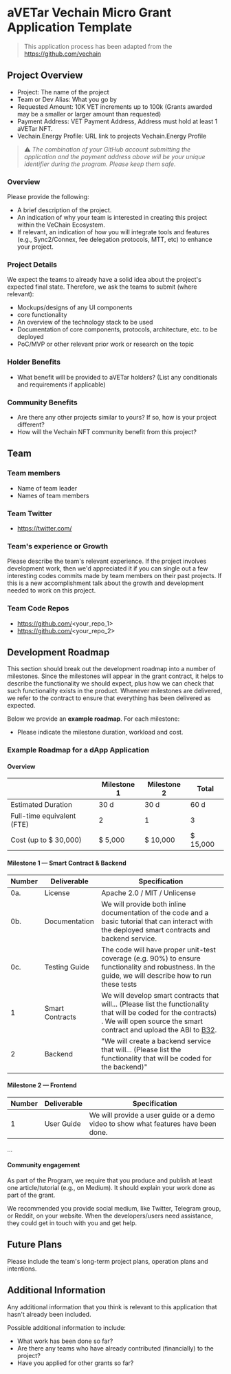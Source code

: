 # aVETar Vechain Micro Grant Application Template
> This application process has been adapted from the https://github.com/vechain

## Project Overview 

- Project: The name of the project
- Team or Dev Alias: What you go by 
- Requested Amount: 10K VET increments up to 100k (Grants awarded may be a smaller or larger amount than requested)
- Payment Address: VET Payment Address, Address must hold at least 1 aVETar NFT.
- Vechain.Energy Profile: URL link to projects Vechain.Energy Profile

> ⚠️ *The combination of your GitHub account submitting the application and the payment address above will be your unique identifier during the program. Please keep them safe.*

### Overview

Please provide the following:
- A brief description of the project.
- An indication of why your team is interested in creating this project within the VeChain Ecosystem.
- If relevant, an indication of how you will integrate tools and features (e.g., Sync2/Connex, fee delegation protocols, MTT, etc) to enhance your project. 

### Project Details

We expect the teams to already have a solid idea about the project's expected final state.
Therefore, we ask the teams to submit (where relevant):
- Mockups/designs of any UI components
- core functionality
- An overview of the technology stack to be used
- Documentation of core components, protocols, architecture, etc. to be deployed
- PoC/MVP or other relevant prior work or research on the topic

### Holder Benefits
- What benefit will be provided to aVETar holders? (List any conditionals and requirements if applicable)

### Community Benefits
- Are there any other projects similar to yours? If so, how is your project different?
- How will the Vechain NFT community benefit from this project?

## Team 

### Team members

- Name of team leader
- Names of team members

### Team Twitter

- https://twitter.com/<handle>

### Team's experience or Growth

Please describe the team's relevant experience. If the project involves development work, then we'd appreciated it if you can single out a few interesting codes commits made by team members on their past projects. If this is a new accomplishment talk about the growth and development needed to work on this project.

### Team Code Repos

- https://github.com/<your_repo_1>
- https://github.com/<your_repo_2>


## Development Roadmap 

This section should break out the development roadmap into a number of milestones. Since the milestones will appear in the grant contract, it helps to describe the functionality we should expect, plus how we can check that such functionality exists in the product. Whenever milestones are delivered, we refer to the contract to ensure that everything has been delivered as expected.

Below we provide an <b>example roadmap</b>. For each milestone:

- Please indicate the milestone duration, workload and cost. 


### Example Roadmap for a dApp Application

#### Overview

|  | Milestone 1 | Milestone 2 | Total |
| - | - |- | - |
| Estimated Duration | 30 d | 30 d | 60 d |
| Full-time equivalent (FTE) | 2 | 1 | 3 |
| Cost (up to $ 30,000) | $ 5,000 | $ 10,000 | $ 15,000|

#### Milestone 1 — Smart Contract & Backend

| Number | Deliverable | Specification |
|-|-|-|
| 0a.| License | Apache 2.0 / MIT / Unlicense |
| 0b. | Documentation | We will provide both inline documentation of the code and a basic tutorial that can interact with the deployed smart contracts and backend service. |
| 0c. | Testing Guide | The code will have proper unit-test coverage (e.g. 90%) to ensure functionality and robustness. In the guide, we will describe how to run these tests |
| 1 | Smart Contracts | We will develop smart contracts that will...  (Please list the functionality that will be coded for the contracts) . We will open source the smart contract and upload the ABI to [B32](https://github.com/vechain/b32). |
| 2 | Backend | "We will create a backend service that will... (Please list the functionality that will be coded for the backend)" |

#### Milestone 2  —  Frontend
| Number | Deliverable | Specification |
|-|-|-|
| 1 | User Guide | We will provide a user guide or a demo video to show what features have been done.  |
...

#### Community engagement

As part of the Program, we require that you produce and publish at least one article/tutorial (e.g., on Medium). It should explain your work done as part of the grant. 

We recommended you provide social medium, like Twitter, Telegram group, or Reddit, on your website. When the developers/users need assistance, they could get in touch with you and get help.

## Future Plans

Please include the team's long-term project plans, operation plans and intentions.

## Additional Information 

Any additional information that you think is relevant to this application that hasn't already been included.

Possible additional information to include:
- What work has been done so far?
- Are there any teams who have already contributed (financially) to the project?
- Have you applied for other grants so far?
